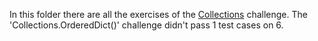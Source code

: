 In this folder there are all the exercises of the [Collections](https://www.hackerrank.com/domains/python/py-collections) challenge.
The 'Collections.OrderedDict()' challenge didn't pass 1 test cases on 6.
